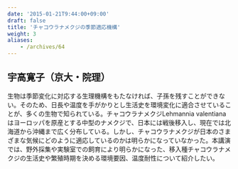 ```yaml
---
date: '2015-01-21T9:44:00+09:00'
draft: false
title: 'チャコウラナメクジの季節適応機構'
weight: 3
aliases:
    - /archives/64
---
```


## 宇高寛子（京大・院理）

生物は季節変化に対応する生理機構をもたなければ、子孫を残すことができない。そのため、日長や温度を手がかりとし生活史を環境変化に適合させていることが、多くの生物で知られている。チャコウラナメクジLehmannia valentianaはヨーロッパを原産とする中型のナメクジで、日本には戦後移入し、現在では北海道から沖縄まで広く分布している。しかし、チャコウラナメクジが日本のさまざまな気候にどのように適応しているのかは明らかになっていなかった。本講演では、野外採集や実験室での飼育により明らかになった、移入種チャコウラナメクジの生活史や繁殖時期を決める環境要因、温度耐性について紹介したい。